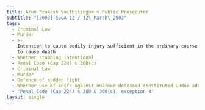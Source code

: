 ```yaml
---
title: Arun Prakash Vaithilingam v Public Prosecutor
subtitle: "[2003] SGCA 12 / 12\_March\_2003"
tags:
  - Criminal Law
  - Murder
  - >-
    Intention to cause bodily injury sufficient in the ordinary course of nature
    to cause death
  - Whether stabbing intentional
  - Penal Code (Cap 224) s 300(c)
  - Criminal Law
  - Murder
  - Defence of sudden fight
  - Whether use of knife against unarmed deceased constituted undue advantage
  - 'Penal Code (Cap 224) s 300 & 300(c), exception 4'
layout: single
---
```


